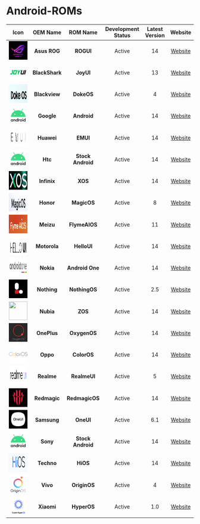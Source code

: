 # Android-ROMs

|                          Icon                           |    OEM Name    |     ROM Name      | Development Status | Latest Version |                    Website                     |
| :-----------------------------------------------------: | :------------: | :---------------: | :----------------: | :------------: | :--------------------------------------------: |
|   <img src="Icons/ROGUI.png" width="50" height="50">    |  **Asus ROG**  |     **ROGUI**     |       Active       |       14       | [Website](https://www.asus.com/in/content/ui/) |
|   <img src="Icons/JoyUI.png" width="50" height="50">    | **BlackShark** |     **JoyUI**     |       Active       |       13       |                  [Website]()                   |
|   <img src="Icons/DokeOS.png" width="50" height="50">   | **Blackview**  |    **DokeOS**     |       Active       |       4        |                  [Website]()                   |
|  <img src="Icons/Android.png" width="50" height="50">   |   **Google**   |    **Android**    |       Active       |       14       |                  [Website]()                   |
|    <img src="Icons/EMUI.png" width="50" height="50">    |   **Huawei**   |     **EMUI**      |       Active       |       14       |                  [Website]()                   |
|  <img src="Icons/Android.png" width="50" height="50">   |    **Htc**     | **Stock Android** |       Active       |       14       |                  [Website]()                   |
|    <img src="Icons/XOS.png" width="50" height="50">     |  **Infinix**   |      **XOS**      |       Active       |       14       |                  [Website]()                   |
|  <img src="Icons/MagicOS.png" width="50" height="50">   |   **Honor**    |    **MagicOS**    |       Active       |       8        |                  [Website]()                   |
| <img src="Icons/FlymeAIOS.png" width="50" height="50">  |   **Meizu**    |   **FlymeAIOS**   |       Active       |       11       |                  [Website]()                   |
|  <img src="Icons/HelloUI.png" width="50" height="50">   |  **Motorola**  |    **HelloUI**    |       Active       |       14       |                  [Website]()                   |
| <img src="Icons/AndroidOne.png" width="50" height="50"> |   **Nokia**    |  **Android One**  |       Active       |       14       |                  [Website]()                   |
| <img src="Icons/NothingOS.png" width="50" height="50">  |  **Nothing**   |   **NothingOS**   |       Active       |      2.5       |                  [Website]()                   |
|    <img src="Icons/ZOS.png" width="50" height="50">     |   **Nubia**    |      **ZOS**      |       Active       |       14       |                  [Website]()                   |
|  <img src="Icons/OxygenOS.png" width="50" height="50">  |  **OnePlus**   |   **OxygenOS**    |       Active       |       14       |                  [Website]()                   |
|  <img src="Icons/ColorOS.png" width="50" height="50">   |    **Oppo**    |    **ColorOS**    |       Active       |       14       |                  [Website]()                   |
|  <img src="Icons/RealmeUI.png" width="50" height="50">  |   **Realme**   |   **RealmeUI**    |       Active       |       5        |                  [Website]()                   |
| <img src="Icons/RedmagicOS.png" width="50" height="50"> |  **Redmagic**  |  **RedmagicOS**   |       Active       |       14       |                  [Website]()                   |
|   <img src="Icons/OneUI.png" width="50" height="50">    |  **Samsung**   |     **OneUI**     |       Active       |      6.1       |                  [Website]()                   |
|  <img src="Icons/Android.png" width="50" height="50">   |    **Sony**    | **Stock Android** |       Active       |       14       |                  [Website]()                   |
|    <img src="Icons/HiOS.png" width="50" height="50">    |   **Techno**   |     **HiOS**      |       Active       |       14       |                  [Website]()                   |
|  <img src="Icons/OriginOS.png" width="50" height="50">  |    **Vivo**    |   **OriginOS**    |       Active       |       4        |                  [Website]()                   |
|  <img src="Icons/HyperOS.png" width="50" height="50">   |   **Xiaomi**   |    **HyperOS**    |       Active       |      1.0       |                  [Website]()                   |
